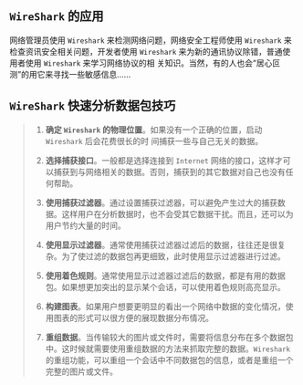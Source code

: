 
## `WireShark` 的应用

网络管理员使用 `Wireshark` 来检测网络问题，网络安全工程师使用 `Wireshark` 来检查资讯安全相关问题，开发者使用 `Wireshark` 来为新的通讯协议除错，普通使用者使用 `Wireshark` 来学习网络协议的相 关知识。当然，有的人也会“居心叵测”的用它来寻找一些敏感信息……

## `WireShark` 快速分析数据包技巧

> 1. **确定 `Wireshark` 的物理位置**。如果没有一个正确的位置，启动 `Wireshark` 后会花费很长的时 间捕获一些与自己无关的数据。
> 
> 2. **选择捕获接口**。一般都是选择连接到 `Internet` 网络的接口，这样才可以捕获到与网络相关的数据。否则，捕获到的其它数据对自己也没有任何帮助。
> 
> 3. **使用捕获过滤器**。通过设置捕获过滤器，可以避免产生过大的捕获数据。这样用户在分析数据时，也不会受其它数据干扰。而且，还可以为用户节约大量的时间。
> 
> 4. **使用显示过滤器**。通常使用捕获过滤器过滤后的数据，往往还是很复杂。为了使过滤的数据包再更细致，此时使用显示过滤器进行过滤。
> 
> 5. **使用着色规则**。通常使用显示过滤器过滤后的数据，都是有用的数据包。如果想更加突出的显示某个会话，可以使用着色规则高亮显示。
> 
> 6. **构建图表**。如果用户想要更明显的看出一个网络中数据的变化情况，使用图表的形式可以很方便的展现数据分布情况。
> 
> 7. **重组数据**。当传输较大的图片或文件时，需要将信息分布在多个数据包中。这时候就需要使用重组数据的方法来抓取完整的数据。`Wireshark` 的重组功能，可以重组一个会话中不同数据包的信息，或者是重组一个完整的图片或文件。









